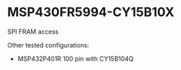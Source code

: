 # MSP430FR5994-CY15B10X
SPI FRAM access

Other tested configurations:

* MSP432P401R 100 pin with CY15B104Q
